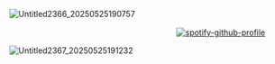 ![Untitled2366_20250525190757](https://github.com/user-attachments/assets/851be822-5c41-4bc5-9462-9ba3441d35d6)

ㅤㅤㅤㅤㅤㅤㅤㅤㅤㅤㅤㅤㅤㅤㅤㅤㅤㅤㅤㅤㅤㅤㅤ[![spotify-github-profile](https://spotify-github-profile.kittinanx.com/api/view?uid=31xeib7fgevwhwqt2v4k6bssxhqa&cover_image=true&theme=default&show_offline=false&background_color=782f93&interchange=false&bar_color=b2cb6c)](https://github.com/kittinan/spotify-github-profile)

![Untitled2367_20250525191232](https://github.com/user-attachments/assets/08b66475-7735-410c-8d3d-884874bd23b1)
